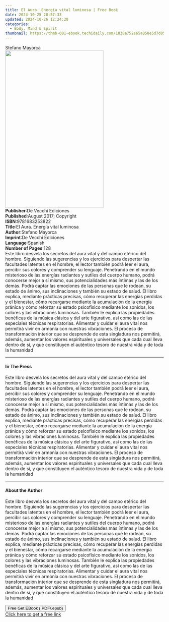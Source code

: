 ```yaml
---
title: El Aura. Energía vital luminosa | Free Book
date: 2024-10-25 20:57:33
updated: 2024-10-26 12:24:20
categories:
  - Body, Mind & Spirit
thumbnail: https://thmb-001-ebook.techidaily.com/1838a752e65a858e5d7d05cedad505f8cf295baf70a6a3515da9bf9e6f75815b.jpg
---
```

<main id="book-container">
  <div class="flex flex-col">
    <div class="book-brief flex-1 py-6 px-4 sm:p-6 md:py-10 md:px-8">
      <!-- brief-->
      <div class="book-brief-main">Stefano Mayorca</div>
    </div>
    <div
      class="book-meta-info flex-1 grid gap-4 col-start-1 col-end-3 row-start-1 sm:mb-6 sm:grid-cols-4 lg:gap-6 lg:col-start-2 lg:row-end-6 lg:row-span-6 lg:mb-0"
    >
      <div
        class="book-meta-info-left place-content-center mt-4 p-4 text-sm leading-6 col-start-2 col-span-2 dark:text-slate-400"
      >
        <img
          class="w-full h-500 object-cover rounded-lg sm:h-255 sm:col-span-2 lg:col-span-full"
          src="https://img-001-ebook.techidaily.com/ec71969418e585874e8624c4956e4292e9ca4139944b903a1a6006be66a0d9ae.jpg"
          alt=""
          width="312"
          height="500"
        />
      </div>
      <div
        class="book-meta-info-right mt-2 col-start-1 row-start-2 col-span-3 self-center"
      >
        <!-- meta data  -->
        <div class="flex flex-col px-4 md:px-8">
          <div class="flex-1">
            <strong>Publisher</strong>:<span class="px-2"
              >De Vecchi Ediciones</span
            >
          </div>
          <div class="flex-1">
            <strong>Published</strong>:<span class="px-2"
              >August 2017; Copyright</span
            >
          </div>
          <div class="flex-1">
            <strong>ISBN</strong>:<span class="px-2">9781683253822</span>
          </div>
          <div class="flex-1">
            <strong>Title</strong>:<span class="px-2"
              >El Aura. Energía vital luminosa</span
            >
          </div>
          <div class="flex-1">
            <strong>Author</strong>:<span class="px-2">Stefano Mayorca</span>
          </div>
          <div class="flex-1">
            <strong>Imprint</strong>:<span class="px-2"
              >De Vecchi Ediciones</span
            >
          </div>
          <div class="flex-1">
            <strong>Language</strong>:<span class="px-2">Spanish</span>
          </div>
          <div class="flex-1">
            <strong>Number of Pages</strong>:<span class="px-2">128</span>
          </div>
        </div>
      </div>
    </div>
    <div class="book-description flex-1 py-6 px-4 sm:p-6 md:py-10 md:px-8">
      <div class="book-description-main">
        <div accordion-content="" id="description">
          Este libro desvela los secretos del aura vital y del campo etérico del
          hombre. Siguiendo las sugerencias y los ejercicios para despertar las
          facultades latentes en el hombre, el lector también podrá leer el
          aura, percibir sus colores y comprender su lenguaje. Penetrando en el
          mundo misterioso de las energías radiantes y sutiles del cuerpo
          humano, podrá conocerse mejor a sí mismo, sus potencialidades más
          íntimas y las de los demás. Podrá captar las emociones de las personas
          que le rodean, su estado de ánimo, sus inclinaciones y también su
          estado de salud. El libro explica, mediante prácticas precisas, cómo
          recuperar las energías perdidas y el bienestar, cómo recargarse
          mediante la acumulación de la energía pránica y cómo reforzar su
          estado psicofísico mediante los sonidos, los colores y las vibraciones
          luminosas. También le explica las propiedades benéficas de la música
          clásica y del arte figurativo, así como las de las especiales técnicas
          respiratorias. Alimentar y cuidar el aura vital nos permitirá vivir en
          armonía con nuestras vibraciones. El proceso de transformación
          interior que se desprende de esta singladura nos permitirá, además,
          aumentar los valores espirituales y universales que cada cual lleva
          dentro de sí, y que constituyen el auténtico tesoro de nuestra vida y
          de toda la humanidad
        </div>
        <div class="accordion-fader"></div>
      </div>
    </div>
    <div class="book-excerpts flex-1 py-6 px-4 sm:p-6 md:py-10 md:px-8">
      <!-- excerpts-->
      <div class="book-excerpts-main">
        <hr />
        <h4 class="placeholder placeholder-heading">
          <span>In The Press</span>
        </h4>
        <p>
          Este libro desvela los secretos del aura vital y del campo etérico del
          hombre. Siguiendo las sugerencias y los ejercicios para despertar las
          facultades latentes en el hombre, el lector también podrá leer el
          aura, percibir sus colores y comprender su lenguaje. Penetrando en el
          mundo misterioso de las energías radiantes y sutiles del cuerpo
          humano, podrá conocerse mejor a sí mismo, sus potencialidades más
          íntimas y las de los demás. Podrá captar las emociones de las personas
          que le rodean, su estado de ánimo, sus inclinaciones y también su
          estado de salud. El libro explica, mediante prácticas precisas, cómo
          recuperar las energías perdidas y el bienestar, cómo recargarse
          mediante la acumulación de la energía pránica y cómo reforzar su
          estado psicofísico mediante los sonidos, los colores y las vibraciones
          luminosas. También le explica las propiedades benéficas de la música
          clásica y del arte figurativo, así como las de las especiales técnicas
          respiratorias. Alimentar y cuidar el aura vital nos permitirá vivir en
          armonía con nuestras vibraciones. El proceso de transformación
          interior que se desprende de esta singladura nos permitirá, además,
          aumentar los valores espirituales y universales que cada cual lleva
          dentro de sí, y que constituyen el auténtico tesoro de nuestra vida y
          de toda la humanidad
        </p>
      </div>
    </div>
    <div class="book-about-author flex-1 py-6 px-4 sm:p-6 md:py-10 md:px-8">
      <!-- about author-->
      <div class="book-main-author-main">
        <hr />
        <h4 class="placeholder placeholder-heading">
          <span>About the Author</span>
        </h4>
        <p>
          Este libro desvela los secretos del aura vital y del campo etérico del
          hombre. Siguiendo las sugerencias y los ejercicios para despertar las
          facultades latentes en el hombre, el lector también podrá leer el
          aura, percibir sus colores y comprender su lenguaje. Penetrando en el
          mundo misterioso de las energías radiantes y sutiles del cuerpo
          humano, podrá conocerse mejor a sí mismo, sus potencialidades más
          íntimas y las de los demás. Podrá captar las emociones de las personas
          que le rodean, su estado de ánimo, sus inclinaciones y también su
          estado de salud. El libro explica, mediante prácticas precisas, cómo
          recuperar las energías perdidas y el bienestar, cómo recargarse
          mediante la acumulación de la energía pránica y cómo reforzar su
          estado psicofísico mediante los sonidos, los colores y las vibraciones
          luminosas. También le explica las propiedades benéficas de la música
          clásica y del arte figurativo, así como las de las especiales técnicas
          respiratorias. Alimentar y cuidar el aura vital nos permitirá vivir en
          armonía con nuestras vibraciones. El proceso de transformación
          interior que se desprende de esta singladura nos permitirá, además,
          aumentar los valores espirituales y universales que cada cual lleva
          dentro de sí, y que constituyen el auténtico tesoro de nuestra vida y
          de toda la humanidad
        </p>
      </div>
    </div>
    <div class="book-free-get flex-1 py-6 px-4 sm:p-6 md:py-10 md:px-8">
      <button
        id="btn-free-get"
        class="bg-blue-500 hover:bg-blue-700 text-white font-bold py-2 px-4 rounded"
      >
        Free Get EBook (.PDF/.epub)
      </button>
      <div id="countdown-display" class="px-2 text-lg mt-2"></div>
      <a
        id="free-link"
        class="hidden bg-blue-500 hover:bg-blue-700 text-white font-bold py-2 px-4 rounded"
        href="https://www.ebooks.com/en-us/book/95841433/el-aura-energ-a-vital-luminosa/stefano-mayorca/"
        target="_blank"
        >Click here to get a free link</a
      >
    </div>
    <script>
      let countdownTime = 0;
      let countdownInterval = null;
      document
        .getElementById('btn-free-get')
        .addEventListener('click', startCountdown);
      function startCountdown() {
        countdownTime = new Date().getTime() + 60000 * 3;
        countdownInterval = setInterval(updateCountdown, 1000);
        document.getElementById('btn-free-get').disabled = true;
        document
          .getElementById('btn-free-get')
          .classList.add('bg-gray-500', 'cursor-not-allowed');
      }
      function updateCountdown() {
        let currentTime = new Date().getTime();
        let timeLeft = countdownTime - currentTime;
        let secondsLeft = Math.floor(timeLeft / 1000);
        document.getElementById('countdown-display').innerHTML =
          `Remaining time: ${secondsLeft} seconds.`;
        if (secondsLeft <= 0) {
          clearInterval(countdownInterval);
          document.getElementById('btn-free-get').classList.add('hidden');
          document.getElementById('free-link').classList.remove('hidden');
          document.getElementById('countdown-display').innerHTML = '';
        }
      }
    </script>
  </div>
</main>
